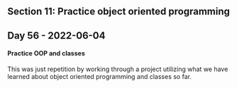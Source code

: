## Section 11: Practice object oriented programming

## Day 56 - 2022-06-04

#### <b>Practice OOP and classes</b>

This was just repetition by working through a project utilizing what we have learned about object oriented programming and classes so far.
